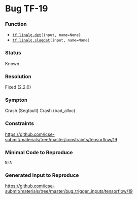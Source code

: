 # Bug TF-19
### Function
* [`tf.linalg.det`](https://www.tensorflow.org/versions/r2.1/api_docs/python/tf/linalg/det)`(input, name=None)`
* [`tf.linalg.slogdet`](https://www.tensorflow.org/versions/r2.1/api_docs/python/tf/linalg/slogdet)`(input, name=None)`
### Status
Known
### Resolution
Fixed (2.2.0)
### Sympton
Crash (Segfault)
Crash (bad_alloc)

### Constraints
https://github.com/icse-submit/materials/tree/master/constraints/tensorflow/19
### Minimal Code to Reproduce
~~~python
N/A
~~~
### Generated Input to Reproduce
https://github.com/icse-submit/materials/tree/master/bug_trigger_inputs/tensorflow/19
